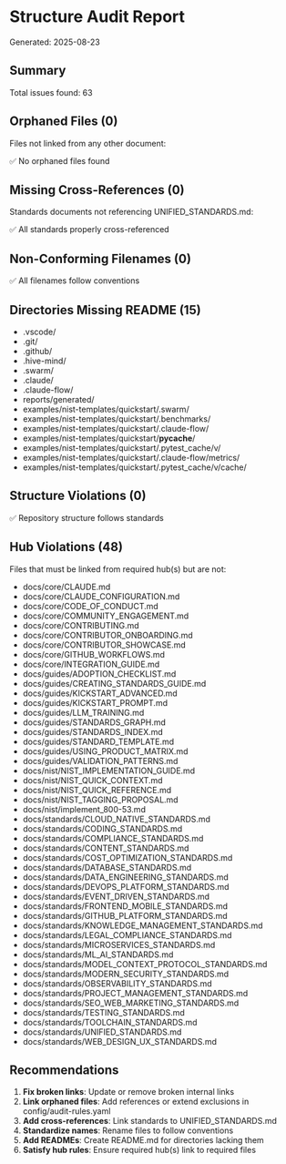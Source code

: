 # Structure Audit Report

Generated: 2025-08-23

## Summary

Total issues found: 63


## Orphaned Files (0)

Files not linked from any other document:

✅ No orphaned files found

## Missing Cross-References (0)

Standards documents not referencing UNIFIED_STANDARDS.md:

✅ All standards properly cross-referenced

## Non-Conforming Filenames (0)

✅ All filenames follow conventions

## Directories Missing README (15)

- .vscode/
- .git/
- .github/
- .hive-mind/
- .swarm/
- .claude/
- .claude-flow/
- reports/generated/
- examples/nist-templates/quickstart/.swarm/
- examples/nist-templates/quickstart/.benchmarks/
- examples/nist-templates/quickstart/.claude-flow/
- examples/nist-templates/quickstart/__pycache__/
- examples/nist-templates/quickstart/.pytest_cache/v/
- examples/nist-templates/quickstart/.claude-flow/metrics/
- examples/nist-templates/quickstart/.pytest_cache/v/cache/

## Structure Violations (0)

✅ Repository structure follows standards

## Hub Violations (48)

Files that must be linked from required hub(s) but are not:
- docs/core/CLAUDE.md
- docs/core/CLAUDE_CONFIGURATION.md
- docs/core/CODE_OF_CONDUCT.md
- docs/core/COMMUNITY_ENGAGEMENT.md
- docs/core/CONTRIBUTING.md
- docs/core/CONTRIBUTOR_ONBOARDING.md
- docs/core/CONTRIBUTOR_SHOWCASE.md
- docs/core/GITHUB_WORKFLOWS.md
- docs/core/INTEGRATION_GUIDE.md
- docs/guides/ADOPTION_CHECKLIST.md
- docs/guides/CREATING_STANDARDS_GUIDE.md
- docs/guides/KICKSTART_ADVANCED.md
- docs/guides/KICKSTART_PROMPT.md
- docs/guides/LLM_TRAINING.md
- docs/guides/STANDARDS_GRAPH.md
- docs/guides/STANDARDS_INDEX.md
- docs/guides/STANDARD_TEMPLATE.md
- docs/guides/USING_PRODUCT_MATRIX.md
- docs/guides/VALIDATION_PATTERNS.md
- docs/nist/NIST_IMPLEMENTATION_GUIDE.md
- docs/nist/NIST_QUICK_CONTEXT.md
- docs/nist/NIST_QUICK_REFERENCE.md
- docs/nist/NIST_TAGGING_PROPOSAL.md
- docs/nist/implement_800-53.md
- docs/standards/CLOUD_NATIVE_STANDARDS.md
- docs/standards/CODING_STANDARDS.md
- docs/standards/COMPLIANCE_STANDARDS.md
- docs/standards/CONTENT_STANDARDS.md
- docs/standards/COST_OPTIMIZATION_STANDARDS.md
- docs/standards/DATABASE_STANDARDS.md
- docs/standards/DATA_ENGINEERING_STANDARDS.md
- docs/standards/DEVOPS_PLATFORM_STANDARDS.md
- docs/standards/EVENT_DRIVEN_STANDARDS.md
- docs/standards/FRONTEND_MOBILE_STANDARDS.md
- docs/standards/GITHUB_PLATFORM_STANDARDS.md
- docs/standards/KNOWLEDGE_MANAGEMENT_STANDARDS.md
- docs/standards/LEGAL_COMPLIANCE_STANDARDS.md
- docs/standards/MICROSERVICES_STANDARDS.md
- docs/standards/ML_AI_STANDARDS.md
- docs/standards/MODEL_CONTEXT_PROTOCOL_STANDARDS.md
- docs/standards/MODERN_SECURITY_STANDARDS.md
- docs/standards/OBSERVABILITY_STANDARDS.md
- docs/standards/PROJECT_MANAGEMENT_STANDARDS.md
- docs/standards/SEO_WEB_MARKETING_STANDARDS.md
- docs/standards/TESTING_STANDARDS.md
- docs/standards/TOOLCHAIN_STANDARDS.md
- docs/standards/UNIFIED_STANDARDS.md
- docs/standards/WEB_DESIGN_UX_STANDARDS.md

## Recommendations

1. **Fix broken links**: Update or remove broken internal links
2. **Link orphaned files**: Add references or extend exclusions in config/audit-rules.yaml
3. **Add cross-references**: Link standards to UNIFIED_STANDARDS.md
4. **Standardize names**: Rename files to follow conventions
5. **Add READMEs**: Create README.md for directories lacking them
6. **Satisfy hub rules**: Ensure required hub(s) link to required files